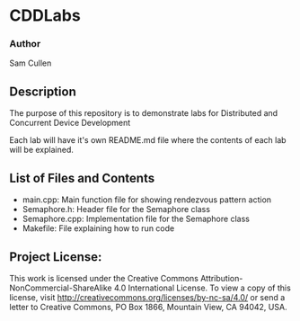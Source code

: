 # CDDLabs

### Author
Sam Cullen
## Description
The purpose of this repository is to demonstrate labs for Distributed and Concurrent Device Development

Each lab will have it's own README.md file where the contents of each lab will be explained.

## List of Files and Contents
- main.cpp: Main function file for showing  rendezvous pattern action
- Semaphore.h: Header file for the Semaphore class
- Semaphore.cpp: Implementation file for the Semaphore class
- Makefile: File explaining how to run code

## Project License:
This work is licensed under the Creative Commons Attribution-NonCommercial-ShareAlike 4.0 International License. To view a copy of this license, visit http://creativecommons.org/licenses/by-nc-sa/4.0/ or send a letter to Creative Commons, PO Box 1866, Mountain View, CA 94042, USA.
